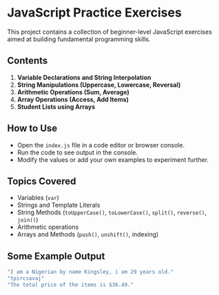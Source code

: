 # JavaScript Practice Exercises


This project contains a collection of beginner-level JavaScript exercises aimed at building fundamental programming skills.


## Contents


1. **Variable Declarations and String Interpolation**
2. **String Manipulations (Uppercase, Lowercase, Reversal)**
3. **Arithmetic Operations (Sum, Average)**
4. **Array Operations (Access, Add Items)**
5. **Student Lists using Arrays**


## How to Use


- Open the `index.js` file in a code editor or browser console.
- Run the code to see output in the console.
- Modify the values or add your own examples to experiment further.


## Topics Covered


- Variables (`var`)
- Strings and Template Literals
- String Methods (`toUpperCase()`, `toLowerCase()`, `split()`, `reverse()`, `join()`)
- Arithmetic operations
- Arrays and Methods (`push()`, `unshift()`, indexing)


## Some Example Output


```javascript
"I am a Nigerian by name Kingsley, i am 29 years old."
"tpircsavaj"
"The total price of the items is $36.49."
